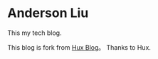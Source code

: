 # Anderson Liu

This my tech blog.

This blog is fork from [Hux Blog](https://github.com/Huxpro/huxpro.github.io)。
Thanks to Hux.
